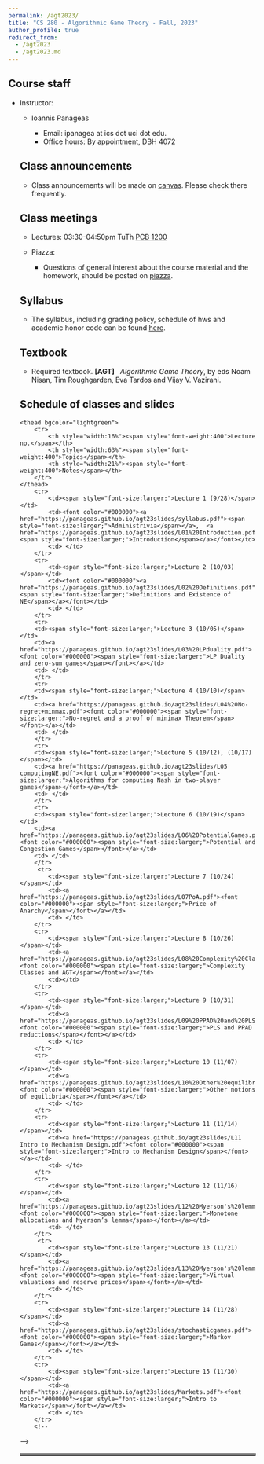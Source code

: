 ```yaml
---
permalink: /agt2023/
title: "CS 280 - Algorithmic Game Theory - Fall, 2023"
author_profile: true
redirect_from: 
  - /agt2023
  - /agt2023.md
---
```

<H2>Course staff</H2>
<UL>
 <LI> Instructor: </LI>
 <UL>
  <LI> Ioannis Panageas</LI>
  <UL>
   <LI> Email: ipanagea at ics dot uci dot edu.  </LI>
   <LI>Office hours: By appointment, DBH 4072</LI>
    </UL>
  </UL>

<H2>Class announcements</H2>
<UL>
	<LI> Class announcements will be made on <a href="https://canvas.eee.uci.edu/">canvas</a>. Please check there frequently. </LI>
</UL>
<H2>Class meetings</H2>
<UL>
 <LI> Lectures: 03:30-04:50pm TuTh <a href="https://classrooms.uci.edu/classrooms/pcb/pcb-1200/"> PCB 1200</a> </LI>
 </UL>
<UL> 
 <LI> Piazza: </LI>
 <UL>  
<LI> Questions of general interest about the course material and the homework,
        should be posted on <a href="https://piazza.com/">piazza</a>. 
	 </LI>
  </UL>
 </UL> 
<H2>Syllabus</H2>
<UL>
<LI> The syllabus, including grading policy, schedule of hws and academic honor code can be found <a href="https://panageas.github.io/agt23slides/syllabus.pdf"> here</a>.
</LI>
</UL> 
<H2>Textbook</H2>
<UL>
<LI> Required textbook. <b>[AGT]</b> &nbsp; <i>Algorithmic Game Theory</i>, 
by eds Noam Nisan, Tim Roughgarden, Eva Tardos and
Vijay V. Vazirani. 
</LI>
</UL>
<H2>Schedule of classes and slides </H2>
	
<table align="center" border="3" cellpadding="2" cellspacing="2">
	 
	<thead bgcolor="lightgreen">
		<tr>
			<th style="width:16%"><span style="font-weight:400">Lecture no.</span></th>
			<th style="width:63%"><span style="font-weight:400">Topics</span></th>
			<th style="width:21%"><span style="font-weight:400">Notes</span></th>
		</tr>
	</thead>
		<tr>
			<td><span style="font-size:larger;">Lecture 1 (9/28)</span></td>
			<td><font color="#000000"><a href="https://panageas.github.io/agt23slides/syllabus.pdf"><span style="font-size:larger;">Administrivia</span></a>,  <a href="https://panageas.github.io/agt23slides/L01%20Introduction.pdf"><span style="font-size:larger;">Introduction</span></a></font></td>
			<td> </td>
		</tr>
  		<tr>
			<td><span style="font-size:larger;">Lecture 2 (10/03)</span></td>
			<td><font color="#000000"><a href="https://panageas.github.io/agt23slides/L02%20Definitions.pdf"><span style="font-size:larger;">Definitions and Existence of NE</span></a></font></td>
			<td> </td>
		</tr>
  		<tr>
		<td><span style="font-size:larger;">Lecture 3 (10/05)</span></td>
		<td><a href="https://panageas.github.io/agt23slides/L03%20LPduality.pdf"><font color="#000000"><span style="font-size:larger;">LP Duality and zero-sum games</span></font></a></td>
		<td> </td>
		</tr>
  		<tr>
		<td><span style="font-size:larger;">Lecture 4 (10/10)</span></td>
		<td><a href="https://panageas.github.io/agt23slides/L04%20No-regret+minmax.pdf"><font color="#000000"><span style="font-size:larger;">No-regret and a proof of minimax Theorem</span></font></a></td>
		<td> </td>
		</tr>
  		<tr>
		<td><span style="font-size:larger;">Lecture 5 (10/12), (10/17)</span></td>
		<td><a href="https://panageas.github.io/agt23slides/L05 computingNE.pdf"><font color="#000000"><span style="font-size:larger;">Algorithms for computing Nash in two-player games</span></font></a></td>
		<td> </td>
		</tr>
  		<tr>
		<td><span style="font-size:larger;">Lecture 6 (10/19)</span></td>
		<td><a href="https://panageas.github.io/agt23slides/L06%20PotentialGames.pdf"><font color="#000000"><span style="font-size:larger;">Potential and Congestion Games</span></font></a></td>
		<td> </td>
		</tr>
 		 <tr>
			<td><span style="font-size:larger;">Lecture 7 (10/24)</span></td>
			<td><a href="https://panageas.github.io/agt23slides/L07PoA.pdf"><font color="#000000"><span style="font-size:larger;">Price of Anarchy</span></font></a></td>
			<td> </td>
		</tr>
  		<tr>
			<td><span style="font-size:larger;">Lecture 8 (10/26)</span></td>
			<td><a href="https://panageas.github.io/agt23slides/L08%20Complexity%20Classes.pdf"><font color="#000000"><span style="font-size:larger;">Complexity Classes and AGT</span></font></a></td>
			<td></td>
		</tr>
  		<tr>
			<td><span style="font-size:larger;">Lecture 9 (10/31)</span></td>
			<td><a href="https://panageas.github.io/agt23slides/L09%20PPAD%20and%20PLS.pdf"><font color="#000000"><span style="font-size:larger;">PLS and PPAD reductions</span></font></a></td>
			<td> </td>
		</tr>
  		<tr>
			<td><span style="font-size:larger;">Lecture 10 (11/07)</span></td>
			<td><a href="https://panageas.github.io/agt23slides/L10%20Other%20equilibrium%20notions.pdf"><font color="#000000"><span style="font-size:larger;">Other notions of equilibria</span></font></a></td>
			<td> </td>
		</tr>
  		<tr>
			<td><span style="font-size:larger;">Lecture 11 (11/14)</span></td>
			<td><a href="https://panageas.github.io/agt23slides/L11 Intro to Mechanism Design.pdf"><font color="#000000"><span style="font-size:larger;">Intro to Mechanism Design</span></font></a></td>
			<td> </td>
		</tr>
  		<tr>
			<td><span style="font-size:larger;">Lecture 12 (11/16) </span></td>
			<td><a href="https://panageas.github.io/agt23slides/L12%20Myerson's%20lemma.pdf"><font color="#000000"><span style="font-size:larger;">Monotone allocations and Myerson’s lemma</span></font></a></td>
			<td> </td>
		</tr>
 		 <tr>
			<td><span style="font-size:larger;">Lecture 13 (11/21)</span></td>
			<td><a href="https://panageas.github.io/agt23slides/L13%20Myerson's%20lemma%20(part2).pdf"><font color="#000000"><span style="font-size:larger;">Virtual valuations and reserve prices</span></font></a></td>
			<td> </td>
		</tr>
  		<tr>
			<td><span style="font-size:larger;">Lecture 14 (11/28)</span></td>
			<td><a href="https://panageas.github.io/agt23slides/stochasticgames.pdf"><font color="#000000"><span style="font-size:larger;">Markov Games</span></font></a></td>
			<td> </td>
		</tr>
  		<tr>
			<td><span style="font-size:larger;">Lecture 15 (11/30)</span></td>
			<td><a href="https://panageas.github.io/agt23slides/Markets.pdf"><font color="#000000"><span style="font-size:larger;">Intro to Markets</span></font></a></td>
			<td> </td>
		</tr>
		<!--
-->
</table>

